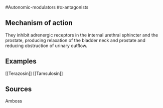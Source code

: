 #Autonomic-modulators #α-antagonists

## Mechanism of action

They inhibit adrenergic receptors in the internal urethral sphincter and the prostate, producing relaxation of the bladder neck and prostate and reducing obstruction of urinary outflow.

## Examples

[[Terazosin]]
[[Tamsulosin]]

## Sources

Amboss